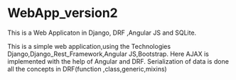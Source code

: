 # WebApp_version2

This is a Web Applicaton in Django, DRF ,Angular JS and SQLite.

This is a simple web application,using the Technologies Django,Django_Rest_Framework,Angular JS,Bootstrap. 
Here AJAX is implemented with the help of Angular and DRF.
Serialization of data is done all the concepts in DRF(function ,class,generic,mixins)
